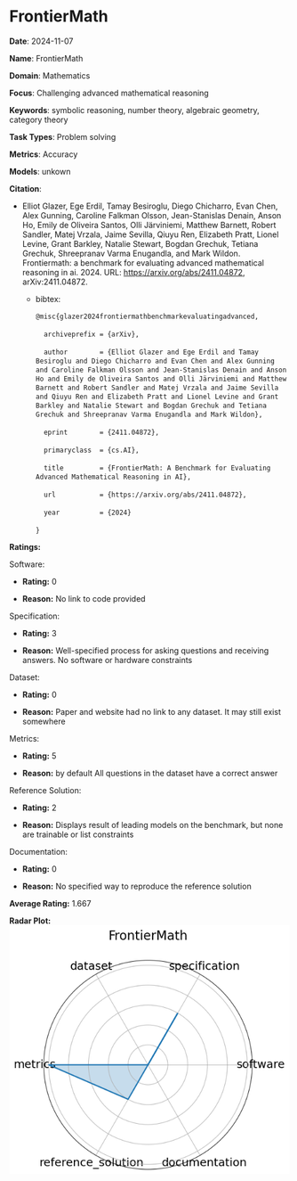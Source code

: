 # FrontierMath


**Date**: 2024-11-07


**Name**: FrontierMath


**Domain**: Mathematics


**Focus**: Challenging advanced mathematical reasoning


**Keywords**: symbolic reasoning, number theory, algebraic geometry, category theory


**Task Types**: Problem solving


**Metrics**: Accuracy


**Models**: unkown


**Citation**:


- Elliot Glazer, Ege Erdil, Tamay Besiroglu, Diego Chicharro, Evan Chen, Alex Gunning, Caroline Falkman Olsson, Jean-Stanislas Denain, Anson Ho, Emily de Oliveira Santos, Olli Järviniemi, Matthew Barnett, Robert Sandler, Matej Vrzala, Jaime Sevilla, Qiuyu Ren, Elizabeth Pratt, Lionel Levine, Grant Barkley, Natalie Stewart, Bogdan Grechuk, Tetiana Grechuk, Shreepranav Varma Enugandla, and Mark Wildon. Frontiermath: a benchmark for evaluating advanced mathematical reasoning in ai. 2024. URL: https://arxiv.org/abs/2411.04872, arXiv:2411.04872.

  - bibtex:
      ```
      @misc{glazer2024frontiermathbenchmarkevaluatingadvanced,

        archiveprefix = {arXiv},

        author        = {Elliot Glazer and Ege Erdil and Tamay Besiroglu and Diego Chicharro and Evan Chen and Alex Gunning and Caroline Falkman Olsson and Jean-Stanislas Denain and Anson Ho and Emily de Oliveira Santos and Olli Järviniemi and Matthew Barnett and Robert Sandler and Matej Vrzala and Jaime Sevilla and Qiuyu Ren and Elizabeth Pratt and Lionel Levine and Grant Barkley and Natalie Stewart and Bogdan Grechuk and Tetiana Grechuk and Shreepranav Varma Enugandla and Mark Wildon},

        eprint        = {2411.04872},

        primaryclass  = {cs.AI},

        title         = {FrontierMath: A Benchmark for Evaluating Advanced Mathematical Reasoning in AI},

        url           = {https://arxiv.org/abs/2411.04872},

        year          = {2024}

      }

      ```

**Ratings:**


Software:


  - **Rating:** 0


  - **Reason:** No link to code provided 


Specification:


  - **Rating:** 3


  - **Reason:** Well-specified process for asking questions and receiving answers. No software or hardware constraints 


Dataset:


  - **Rating:** 0


  - **Reason:** Paper and website had no link to any dataset. It may still exist somewhere 


Metrics:


  - **Rating:** 5


  - **Reason:**  by default  All questions in the dataset have a correct answer 


Reference Solution:


  - **Rating:** 2


  - **Reason:** Displays result of leading models on the benchmark, but none are trainable or list constraints 


Documentation:


  - **Rating:** 0


  - **Reason:** No specified way to reproduce the reference solution 


**Average Rating:** 1.667


**Radar Plot:**
 ![Frontiermath radar plot](../../tex/images/frontiermath_radar.png)